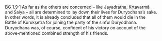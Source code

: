 BG 1.9:1	As far as the others are concerned – like Jayadratha, Kṛtavarmā and Śalya – all are determined to lay down their lives for Duryodhana’s sake. In other words, it is already concluded that all of them would die in the Battle of Kurukṣetra for joining the party of the sinful Duryodhana. Duryodhana was, of course, conﬁdent of his victory on account of the above-mentioned combined strength of his friends.